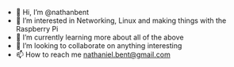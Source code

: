 - 👋 Hi, I’m @nathanbent
- 👀 I’m interested in Networking, Linux and making things with the Raspberry Pi
- 🌱 I’m currently learning more about all of the above
- 💞️ I’m looking to collaborate on anything interesting
- 📫 How to reach me nathaniel.bent@gmail.com

